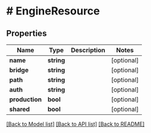 # # EngineResource

## Properties

Name | Type | Description | Notes
------------ | ------------- | ------------- | -------------
**name** | **string** |  | [optional]
**bridge** | **string** |  | [optional]
**path** | **string** |  | [optional]
**auth** | **string** |  | [optional]
**production** | **bool** |  | [optional]
**shared** | **bool** |  | [optional]

[[Back to Model list]](../../README.md#models) [[Back to API list]](../../README.md#endpoints) [[Back to README]](../../README.md)
